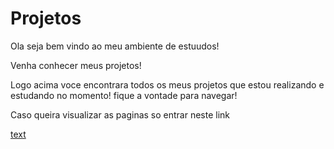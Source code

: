 # Projetos
Ola seja bem vindo ao meu ambiente de estuudos!

Venha conhecer meus projetos!

Logo acima voce encontrara todos os meus projetos que estou realizando e estudando no momento! fique a vontade para navegar!

Caso queira visualizar as paginas so entrar neste link

[text](https://feaguilera.github.io/Projetos-de-Estudos/)
